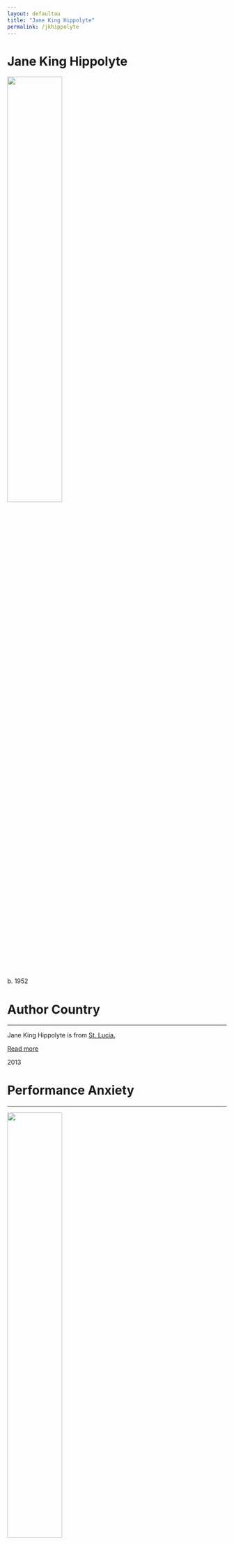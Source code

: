 ```yaml
---
layout: defaultau
title: "Jane King Hippolyte"
permalink: /jkhippolyte
---
```

<!-- partial:index.partial.html -->
<div class="content">
     <h1>Jane King Hippolyte</h1>
    <div class="quote">
        <div><img src="https://www.peepaltreepress.com/sites/default/files/styles/author_large/public/Jane%20King%20author%20photo.jpg?itok=uHNuE3NI" height="50%" width = "50%" class="logo"></div>
    </div>
    <div class="timeline">
        <div style="padding-bottom:100px;"></div>
        <div class="block">
             <div class="date right"><p class="right"> b. 1952 </p></div>
            <div class="dot"></div>
            <div class="left first">
            <div class="author_country">
                <h1>Author Country</h1><hr>
          <div class="aclocation">  <p>Jane King Hippolyte is from <a href="{{ site.baseurl }}/16"> St. Lucia.</a></p></div>
              <div class="acreadmore">  <a href="https://en.wikipedia.org/wiki/Jane_King_(poet)" target="_blank">Read more</a></div>
            </div>
            </div>
        <div class="block">
            <div class="date left"><p class="left">2013</p></div>
            <div class="dot"></div>
            <div class="right">
                <h1>Performance Anxiety</h1><hr>
                <p><img src="https://www.peepaltreepress.com/sites/default/files/styles/book_cover_large/public/9781845232306.jpg?itok=BNFaTWPc" height="50%" width = "50%"></p>
                <p>
                Language: English<br/>
                Publisher: Peepal Tree Press Ltd.<br/>
                Pub_location: Leeds, United Kingdom<br/>
                Genre: Poetry Collection<br/>
                Length: 122<br/>                   </p>
            </div>
        </div>
<!-- partial -->
<script src='https://cdnjs.cloudflare.com/ajax/libs/jquery/3.1.1/jquery.min.js'></script><script  src="{{ site.baseurl }}/assets/js/authorscript.js"></script>